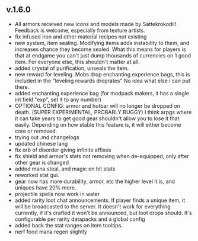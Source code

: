 ## v.1.6.0

- All armors received new icons and models made by Sattekrokodil! Feedback is welcome, especially from texture artists.
- fix infused iron and other material recipes not existing
- new system, item sealing. Modifying items adds instability to them, and increases chance they become sealed.
What this means for players is that at endgame you can't just dump thousands of currencies on 1 good item. 
For everyone else, this shouldn't matter at all.
- added crystal of purification, unseals the item.
- new reward for leveling. Mobs drop enchanting experience bags, this is included in the "leveling rewards droprates"
No idea what else i can put there.
- added enchanting experience bag (for modpack makers, it has a single int field "exp", set it to any number)
- OPTIONAL CONFIG: armor and hotbar will no longer be dropped on death. (SUPER EXPERIMENTAL, PROBABLY BUGGY) 
I think arpgs where it can take years to get good gear shouldn't allow you to lose it that easily.
Depending on how stable this feature is, it will either become core or removed.
- trying out .md changelogs
- updated chinese lang
- fix orb of disorder giving infinite affixes
- fix shield and armor's stats not removing when de-equipped, only after other gear is changed
- added mana steal, and magic on hit stats
- reworked stat gui.
- gear now has more durability, armor, etc the higher level it is, and uniques have 20% more.
- projectile spells now work in water
- added rarity loot chat announcements. If player finds a unique item, it will be broadcasted to the server.
It doesn't work for everything currently, if it's crafted it won't be announced, but loot drops should.
It's configurable per rarity datapacks and a global config
- added back the stat ranges on item tooltips.
- nerf food mana regen slightly
